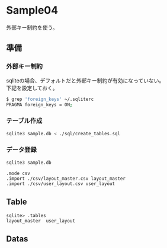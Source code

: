 # Sample04

外部キー制約を使う。

## 準備

### 外部キー制約

sqliteの場合、デフォルトだと外部キー制約が有効になっていない。  
下記を設定しておく。

``` bash
$ grep 'foreign_keys' ~/.sqliterc
PRAGMA foreign_keys = ON;
```

### テーブル作成

``` bash
sqlite3 sample.db < ./sql/create_tables.sql 
```

### データ登録

``` bash
sqlite3 sample.db
```

``` sqlite
.mode csv
.import ./csv/layout_master.csv layout_master
.import ./csv/user_layout.csv user_layout
```

## Table

``` sqlite
sqlite> .tables
layout_master  user_layout  
```

## Datas

